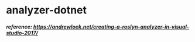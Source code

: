 # analyzer-dotnet

##### reference: https://andrewlock.net/creating-a-roslyn-analyzer-in-visual-studio-2017/ <br>